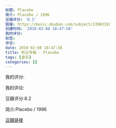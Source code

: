 ```yaml
---
标题: Placebo
简介: Placebo / 1996
豆瓣评分: '8.2'
链接: https://music.douban.com/subject/1396319/
创建时间: '2010-02-08 18:47:58'
我的评分:
标签:
评论:
date: 2010-02-08 18:47:58
title: 听过专辑 - Placebo
tags: [音乐]
categories: []
---
```


我的评分:

我的评论:

豆瓣评分:8.2

简介:Placebo / 1996

[豆瓣链接](https://music.douban.com/subject/1396319/)

